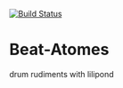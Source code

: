 [![Build Status](https://travis-ci.org/ChristianBreitkreutz/Beat-Atomes.svg?branch=master)](https://travis-ci.org/ChristianBreitkreutz/Beat-Atomes)
# Beat-Atomes
drum rudiments with lilipond
